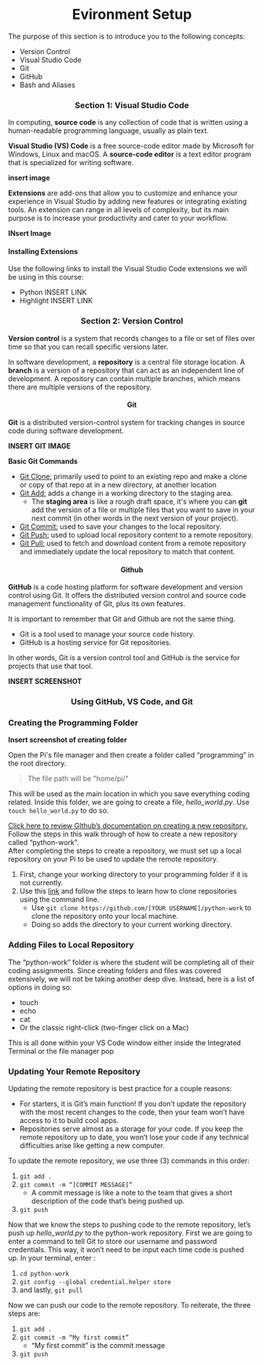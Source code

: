 <div align=center><h1>Evironment Setup</h1></div>

The purpose of this section is to introduce you to the following concepts: 
- Version Control
- Visual Studio Code
- Git
- GitHub
- Bash and Aliases

<div align=center><h3>Section 1: Visual Studio Code</h3></div>

In computing, **source code** is any collection of code that is written using a human-readable programming language, usually as plain text.

**Visual Studio (VS) Code** is a free source-code editor made by Microsoft for Windows, Linux and macOS. A **source-code editor** is a text editor program that is specialized for writing software.  

**insert image**

**Extensions** are add-ons that allow you to customize and enhance your experience in Visual Studio by adding new features or integrating existing tools. An extension can range in all levels of complexity, but its main purpose is to increase your productivity and cater to your workflow.

**INsert Image**

<h4>Installing Extensions</h4>
Use the following links to install the Visual Studio Code extensions we will be using in this course:

<ul>
<li>Python INSERT LINK</li>
<li>Highlight INSERT LINK</li>
</ul>

<div align=center><h3>Section 2: Version Control</h3></div>

**Version control** is a system that records changes to a file or set of files over time so that you can recall specific versions later.

In software development, a **repository** is a central file storage location. A **branch** is a version of a repository that can act as an independent line of development. A repository can contain multiple branches, which means there are multiple versions of the repository. 

<div align=center><h4>Git</h4></div>

**Git** is a distributed version-control system for tracking changes in source code during software development.

**INSERT GIT IMAGE**

**Basic Git Commands**
<ul>
    <li>
        <ins>Git Clone:</ins> primarily used to point to an existing repo and make a clone or copy of that repo at in a new directory, at another location
    </li>
    <li>
        <ins>Git Add:</ins> adds a change in a working directory to the staging area.
        <ul>
            <li>
                The <b>staging area</b> is like a rough draft space, it's where you can <b>git</b> add the version of a file or multiple files that you want to save in your next commit (in other words in the next version of your project).
            </li>
        </ul>
    </li>
    <li>
        <ins>Git Commit:</ins> used to save your changes to the local repository.
    </li>
    <li>
        <ins>Git Push:</ins> used to upload local repository content to a remote repository.
    </li>
    <li>
        <ins>Git Pull:</ins> used to fetch and download content from a remote repository and immediately update the local repository to match that content.
    </li>
    </ul>

<div align=center><h4>Github</h4></div>

**GitHub** is a code hosting platform for software development and version control using Git. It offers the distributed version control and source code management functionality of Git, plus its own features.

It is important to remember that Git and Github are not the same thing. 
- Git is a  tool used to manage your source code history. 
- GitHub is a hosting service for Git repositories.

In other words, Git is a version control tool and GitHub is the service for projects that use that tool.

**INSERT SCREENSHOT**

<div align=center><h3>Using GitHub, VS Code, and Git</h3></div>

<div ><h3>Creating the Programming Folder</h3></div>

**Insert screenshot of creating folder**

Open the Pi's file manager and then create  a folder called “programming” in the root directory.
> The file path will be "home/pi/"

This will be used as the main location in which you save everything coding related. Inside this folder, we are going to create a file, *hello_world.py*. Use `touch hello_world.py` to do so.

<a href="https://help.github.com/en/enterprise/2.13/user/articles/creating-a-new-repository">Click here to review GIthub’s documentation on creating a new repository.</a> Follow the steps in this walk through of how to create a new repository called “python-work”.
<br>
After completing the steps to create a repository, we must set up a local repository on your Pi to be used to update the remote repository.

1. First, change your working directory to your programming folder if it is not currently.
2. Use this <a href="https://docs.github.com/en/free-pro-team@latest/github/creating-cloning-and-archiving-repositories/cloning-a-repository#cloning-a-repository-using-the-command-line">link</a> and follow the steps to learn how to clone repositories using the command line.
    - Use `git clone https://github.com/[YOUR USERNAME]/python-work` to clone the repository onto your local machine.
    - Doing so adds the directory to your current working directory.

<div ><h3>Adding Files to Local Repository</h3></div>

The “python-work” folder is where the student will be completing all of their coding assignments. Since creating folders and files was covered extensively, we will not be taking another deep dive. Instead, here is a list of options in doing so:

- touch
- echo
- cat
- Or the classic right-click (two-finger click on a Mac)

This is all done within your VS Code window either inside the Integrated Terminal or the file manager pop

<div ><h3>Updating Your Remote Repository</h3></div>
Updating the remote repository is best practice for a couple reasons:

- For starters, it is Git’s main function! If you don’t update the repository with the most recent changes to the code, then your team won’t have access to it to build cool apps.
- Repositories serve almost as a storage for your code. If you keep the remote repository up to date, you won’t lose your code if any technical difficulties arise like getting a new computer.

To update the remote repository, we use three (3) commands in this order:

1. `git add .`
2. `git commit -m “[COMMIT MESSAGE]”`
    - A commit message is like a note to the team that gives a short description of the code that’s being pushed up.
3. `git push`

Now that we know the steps to pushing code to the remote repository, let’s push up *hello_world.py* to the python-work repository. First we are going to enter a command to tell Git to store our username and password credentials. This way, it won’t need to be input each time code is pushed up. In your terminal, enter :

1. `cd python-work`
2. `git config --global credential.helper store`
3. and lastly, `git pull`

Now we can push our code to the remote repository. To reiterate, the three steps are:
1. `git add .`
2. `git commit -m “My first commit”`
    - “My first commit” is the commit message
3. `git push`

